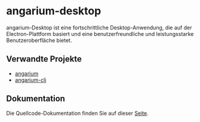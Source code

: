 # angarium-desktop
angarium-Desktop ist eine fortschrittliche Desktop-Anwendung, die auf der Electron-Plattform basiert und eine benutzerfreundliche und leistungsstarke Benutzeroberfläche bietet.

## Verwandte Projekte
- [angarium](https://github.com/JuliusVenier/angarium)
- [angarium-cli](https://github.com/JuliusVenier/angarium-cli)

## Dokumentation
Die Quellcode-Dokumentation finden Sie auf dieser [Seite](https://juliusvenier.github.io/angarium-desktop/).
